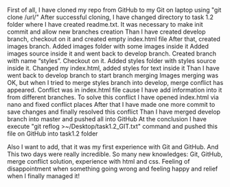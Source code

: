 First of all, I have cloned my repo from GitHub to my Git on laptop using "git clone /url/" 
After successful cloning, I have changed directory to task 1.2 folder where I have created readme.txt. It was necessary to make init commit and allow new branches creation
Than I have created develop branch, checkout on it and created empty index.html file 
After that, created images branch. Added images folder with some images inside it 
Added images source inside it and went back to develop branch. 
Created branch with name “styles”. Checkout on it. Added styles folder with styles source inside it. Changed my index.html, added styles for text inside it 
Than I have went back to develop branch to start branch merging 
Images merging was OK, but when I tried to merge styles branch into develop, merge conflict has appeared.
Conflict was in index.html file cause I have add information into it from different branches. To solve this conflict I have opened index.html via nano and fixed conflict places
After that I have made one more commit to save changes and finally resolved this conflict
Than I have merged develop branch into master and pushed all into GitHub
At the conclusion I have execute "git reflog >~/Desktop/task1.2_GIT.txt" command and pushed this file on GitHub into task1.2 folder

Also I want to add, that it was my first experience with Git and GitHub. And This two days were really incredible. 
So many new knowledges: Git, GitHub, merge conflict solution, experience with html and css.
Feeling of disappointment when something going wrong and feeling happy and relief when I finally managed it!
